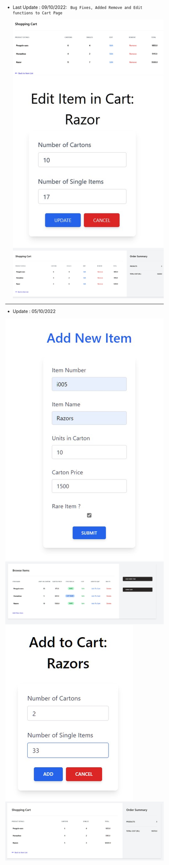 * Last Update : 09/10/2022:  ``` Bug Fixes, Added Remove and Edit functions to Cart Page```

 
  ![My Image](screenshots/s9.jpg)
  ![My Image](screenshots/s8.jpg)
  ![My Image](screenshots/s7.jpg)

---
* Update : 05/10/2022

![My Image](screenshots/s3.jpg)
![My Image](screenshots/s4.jpg)
![My Image](screenshots/s5.jpg)
![My Image](screenshots/s6.jpg)